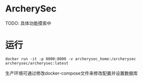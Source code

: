 # ArcherySec
TODO: 具体功能摸索中


# 运行
```
docker run -it -p 8000:8000 -v archerysec_home:/archerysec archerysec/archerysec:latest
```

生产环境可通过修改docker-compose文件来修改配置并设置数据库